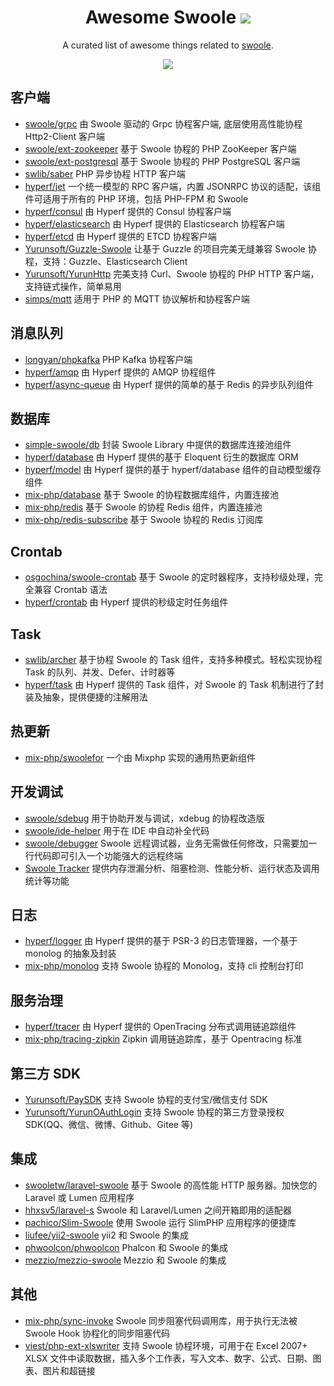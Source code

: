 <div align="center">

# Awesome Swoole ![](https://github.com/swoole/awesome-swoole/workflows/Awesome%20Bot/badge.svg)

A curated list of awesome things related to <a href="//github.com/swoole/swoole-src">swoole</a>.

<img src="https://cdn.jsdelivr.net/gh/sy-records/staticfile/images/swoole/logo.png">

</div>

## 客户端

- [swoole/grpc](https://github.com/swoole/grpc) 由 Swoole 驱动的 Grpc 协程客户端, 底层使用高性能协程 Http2-Client 客户端
- [swoole/ext-zookeeper](https://github.com/swoole/ext-zookeeper) 基于 Swoole 协程的 PHP ZooKeeper 客户端
- [swoole/ext-postgresql](https://github.com/swoole/ext-postgresql) 基于 Swoole 协程的 PHP PostgreSQL 客户端
- [swlib/saber](https://github.com/swlib/saber) PHP 异步协程 HTTP 客户端
- [hyperf/jet](https://github.com/hyperf/jet) 一个统一模型的 RPC 客户端，内置 JSONRPC 协议的适配，该组件可适用于所有的 PHP 环境，包括 PHP-FPM 和 Swoole
- [hyperf/consul](https://github.com/hyperf/consul) 由 Hyperf 提供的 Consul 协程客户端
- [hyperf/elasticsearch](https://github.com/hyperf/elasticsearch) 由 Hyperf 提供的 Elasticsearch 协程客户端
- [hyperf/etcd](https://github.com/hyperf/etcd) 由 Hyperf 提供的 ETCD 协程客户端
- [Yurunsoft/Guzzle-Swoole](https://github.com/Yurunsoft/Guzzle-Swoole) 让基于 Guzzle 的项目完美无缝兼容 Swoole 协程，支持：Guzzle、Elasticsearch Client
- [Yurunsoft/YurunHttp](https://github.com/Yurunsoft/YurunHttp) 完美支持 Curl、Swoole 协程的 PHP HTTP 客户端，支持链式操作，简单易用
- [simps/mqtt](https://github.com/simps/mqtt) 适用于 PHP 的 MQTT 协议解析和协程客户端

## 消息队列

- [longyan/phpkafka](https://github.com/longyan/phpkafka) PHP Kafka 协程客户端
- [hyperf/amqp](https://github.com/hyperf/amqp) 由 Hyperf 提供的 AMQP 协程组件
- [hyperf/async-queue](https://github.com/hyperf/async-queue) 由 Hyperf 提供的简单的基于 Redis 的异步队列组件

## 数据库

- [simple-swoole/db](https://github.com/simple-swoole/db) 封装 Swoole Library 中提供的数据库连接池组件
- [hyperf/database](https://github.com/hyperf/database) 由 Hyperf 提供的基于 Eloquent 衍生的数据库 ORM
- [hyperf/model](https://github.com/hyperf/model) 由 Hyperf 提供的基于 hyperf/database 组件的自动模型缓存组件
- [mix-php/database](https://github.com/mix-php/database) 基于 Swoole 的协程数据库组件，内置连接池
- [mix-php/redis](https://github.com/mix-php/redis) 基于 Swoole 的协程 Redis 组件，内置连接池
- [mix-php/redis-subscribe](https://github.com/mix-php/redis-subscribe) 基于 Swoole 协程的 Redis 订阅库

## Crontab

- [osgochina/swoole-crontab](https://github.com/osgochina/swoole-crontab) 基于 Swoole 的定时器程序，支持秒级处理，完全兼容 Crontab 语法
- [hyperf/crontab](https://github.com/hyperf/crontab) 由 Hyperf 提供的秒级定时任务组件

## Task

- [swlib/archer](https://github.com/swlib/archer) 基于协程 Swoole 的 Task 组件，支持多种模式。轻松实现协程 Task 的队列、并发、Defer、计时器等
- [hyperf/task](https://github.com/hyperf/task) 由 Hyperf 提供的 Task 组件，对 Swoole 的 Task 机制进行了封装及抽象，提供便捷的注解用法

## 热更新

- [mix-php/swoolefor](https://github.com/mix-php/swoolefor) 一个由 Mixphp 实现的通用热更新组件

## 开发调试

- [swoole/sdebug](https://github.com/swoole/sdebug) 用于协助开发与调试，xdebug 的协程改造版
- [swoole/ide-helper](https://github.com/swoole/ide-helper) 用于在 IDE 中自动补全代码
- [swoole/debugger](https://github.com/swoole/debugger) Swoole 远程调试器，业务无需做任何修改，只需要加一行代码即可引入一个功能强大的远程终端
- [Swoole Tracker](https://business.swoole.com/tracker.html) 提供内存泄漏分析、阻塞检测、性能分析、运行状态及调用统计等功能

## 日志

- [hyperf/logger](https://github.com/hyperf/logger) 由 Hyperf 提供的基于 PSR-3 的日志管理器，一个基于 monolog 的抽象及封装
- [mix-php/monolog](https://github.com/mix-php/monolog) 支持 Swoole 协程的 Monolog，支持 cli 控制台打印

## 服务治理

- [hyperf/tracer](https://github.com/hyperf/tracer) 由 Hyperf 提供的 OpenTracing 分布式调用链追踪组件
- [mix-php/tracing-zipkin](https://github.com/mix-php/tracing-zipkin) Zipkin 调用链追踪库，基于 Opentracing 标准

## 第三方 SDK

- [Yurunsoft/PaySDK](https://github.com/Yurunsoft/PaySDK) 支持 Swoole 协程的支付宝/微信支付 SDK
- [Yurunsoft/YurunOAuthLogin](https://github.com/Yurunsoft/YurunOAuthLogin) 支持 Swoole 协程的第三方登录授权 SDK(QQ、微信、微博、Github、Gitee 等)

## 集成

- [swooletw/laravel-swoole](https://github.com/swooletw/laravel-swoole) 基于 Swoole 的高性能 HTTP 服务器。加快您的 Laravel 或 Lumen 应用程序
- [hhxsv5/laravel-s](https://github.com/hhxsv5/laravel-s) Swoole 和 Laravel/Lumen 之间开箱即用的适配器
- [pachico/Slim-Swoole](https://github.com/pachico/slim-swoole) 使用 Swoole 运行 SlimPHP 应用程序的便捷库
- [liufee/yii2-swoole](https://github.com/liufee/yii2-swoole) yii2 和 Swoole 的集成
- [phwoolcon/phwoolcon](https://github.com/phwoolcon/phwoolcon) Phalcon 和 Swoole 的集成
- [mezzio/mezzio-swoole](https://github.com/mezzio/mezzio-swoole) Mezzio 和 Swoole 的集成

## 其他

- [mix-php/sync-invoke](https://github.com/mix-php/sync-invoke) Swoole 同步阻塞代码调用库，用于执行无法被 Swoole Hook 协程化的同步阻塞代码
- [viest/php-ext-xlswriter](https://github.com/viest/php-ext-xlswriter) 支持 Swoole 协程环境，可用于在 Excel 2007+ XLSX 文件中读取数据，插入多个工作表，写入文本、数字、公式、日期、图表、图片和超链接
